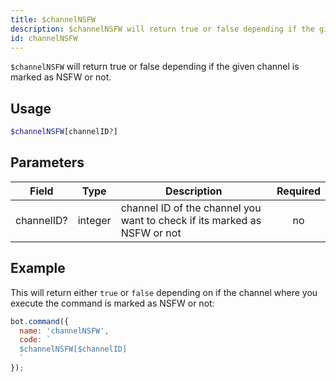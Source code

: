 ```yaml
---
title: $channelNSFW 
description: $channelNSFW will return true or false depending if the given channel is marked as NSFW or not.
id: channelNSFW
---
```


`$channelNSFW` will return true or false depending if the given channel is marked as NSFW or not.

## Usage

```php
$channelNSFW[channelID?]
```

## Parameters 


| Field      | Type    | Description                                                              | Required |
| ---------- | ------- | ------------------------------------------------------------------------ | :------: |
| channelID? | integer | channel ID of the channel you want to check if its marked as NSFW or not |    no    |


## Example

This will return either `true` or `false` depending on if the channel where you execute the command is marked as NSFW or not:

```javascript
bot.command({
  name: 'channelNSFW',
  code: `
  $channelNSFW[$channelID]
  `
});
```